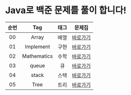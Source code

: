 # Java로 백준 문제를 풀이 합니다!

| 순번  | Tag                          | 태그                | 문제집    |
| :--: | :--------------------------: | :-----------------: | :------:  |
| 00 | Array | 배열 | [바로가기](./src/java/main/array) |
| 01 | Implement | 구현 | [바로가기](./src/java/main/implement) |
| 02 | Mathematics | 수학 | [바로가기](./src/java/main/mathematics) |
| 03 | queue | 큐 | [바로가기](./src/java/main/queue) |
| 04 | stack | 스택 | [바로가기](./src/java/main/stack) |
| 05 | Tree | 트리 | [바로가기](./src/java/main/tree) |